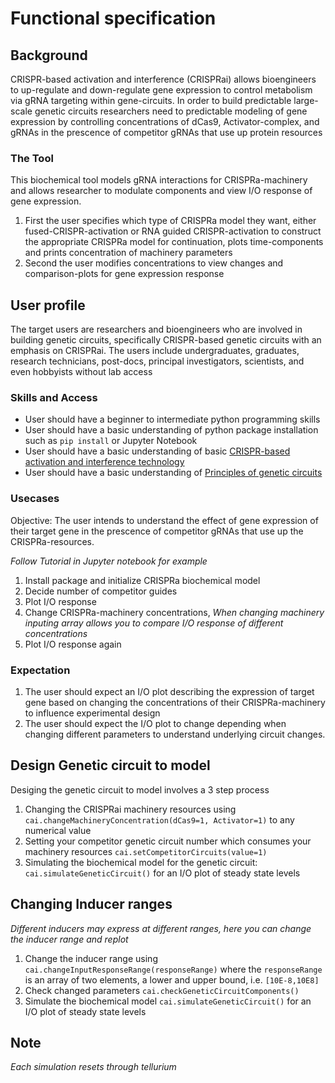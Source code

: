 # Functional specification

## Background
CRISPR-based activation and interference (CRISPRai) allows bioengineers to up-regulate and down-regulate gene expression to control metabolism via gRNA targeting within gene-circuits. In order to build predictable large-scale genetic circuits researchers need to predictable modeling of gene expression by controlling concentrations of dCas9, Activator-complex, and gRNAs in the prescence of competitor gRNAs that use up protein resources

### The Tool
This biochemical tool models gRNA interactions for CRISPRa-machinery and allows researcher to modulate components and view I/O response of gene expression.
1. First the user specifies which type of CRISPRa model they want, either fused-CRISPR-activation or RNA guided CRISPR-activation to construct the appropriate CRISPRa model for continuation, plots time-components and prints concentration of machinery parameters
2. Second the user modifies concentrations to view changes and comparison-plots for gene expression response

## User profile
The target users are researchers and bioengineers who are involved in building genetic circuits, specifically CRISPR-based genetic circuits with an emphasis on CRISPRai.
The users include undergraduates, graduates, research technicians, post-docs, principal investigators, scientists, and even hobbyists without lab access

### Skills and Access
- User should have a beginner to intermediate python programming skills
- User should have a basic understanding of python package installation such as `pip install` or Jupyter Notebook
- User should have a basic understanding of basic [CRISPR-based activation and interference technology](https://www.synthego.com/guide/crispr-methods/crispri-crispra)
- User should have a basic understanding of [Principles of genetic circuits](https://www.nature.com/articles/nmeth.2926)

### Usecases
Objective: The user intends to understand the effect of gene expression of their target gene in the prescence of competitor gRNAs that use up the CRISPRa-resources.

*Follow Tutorial in Jupyter notebook for example*

1. Install package and initialize CRISPRa biochemical model
2. Decide number of competitor guides
3. Plot I/O response
4. Change CRISPRa-machinery concentrations, *When changing machinery inputing array allows you to compare I/O response of different concentrations*
5. Plot I/O response again

### Expectation
1. The user should expect an I/O plot describing the expression of target gene based on changing the concentrations of their CRISPRa-machinery to influence experimental design
2. The user should expect the I/O plot to change depending when changing different parameters to understand underlying circuit changes.

## Design Genetic circuit to model
Desiging the genetic circuit to model involves a 3 step process
1. Changing the CRISPRai machinery resources using `cai.changeMachineryConcentration(dCas9=1, Activator=1)` to any numerical value
2. Setting your competitor genetic circuit number which consumes your machinery resources `cai.setCompetitorCircuits(value=1)`
3. Simulating the biochemical model for the genetic circuit: `cai.simulateGeneticCircuit()` for an I/O plot of steady state levels

## Changing Inducer ranges
*Different inducers may express at different ranges, here you can change the inducer range and replot*
1. Change the inducer range using `cai.changeInputResponseRange(responseRange)` where the `responseRange` is an array of two elements, a lower and upper bound, i.e. `[10E-8,10E8]`
2. Check changed parameters `cai.checkGeneticCircuitComponents()`
3. Simulate the biochemical model `cai.simulateGeneticCircuit()` for an I/O plot of steady state levels

## Note
*Each simulation resets through tellurium*